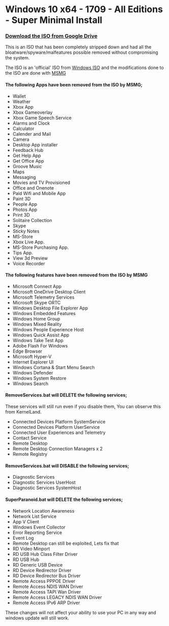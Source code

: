 # Windows 10 x64 - 1709 - All Editions - Super Minimal Install
### [Download the ISO from Google Drive](https://drive.google.com/open?id=1aI7pdDj5zwz1F0dP4JXV1iAGG0hAoWpB)

This is an ISO that has been completely stripped down and had all the bloatware/spyware/malfeatures possible removed without compromising the system.

The ISO is an 'official' ISO from [Windows ISO](http://windowsiso.net/windows-10-iso/windows-10-creators-update-1709-download-build-16299-15/) and the modifications done to the ISO are done with [MSMG](https://www.ghacks.net/2017/05/02/create-custom-windows-10-installations-with-msmg-toolkit/)


#### The following Apps have been removed from the ISO by MSMG;
* Wallet
* Weather
* Xbox App
* Xbox Gameoverlay
* Xbox Game Speech Service
* Alarms and Clock
* Calculator
* Calender and Mail
* Camera
* Desktop App installer
* Feedback Hub
* Get Help App
* Get Office App
* Groove Music
* Maps
* Messaging
* Movies and TV Provisioned
* Office and Onenote
* Paid Wifi and Mobile App
* Paint 3D
* People App
* Photos App
* Print 3D
* Solitaire Collection
* Skype
* Sticky Notes
* MS-Store
* Xbox Live App.
* MS-Store Purchasing App.
* Tips App.
* View 3d Preview
* Voice Recorder

#### The following features have been removed from the ISO by MSMG

* Microsoft Connect App
* Microsoft OneDrive Desktop Client
* Microsoft Telemetry Services
* Microsoft Skype ORTC
* Windows Desktop File Explorer App
* Windows Embedded Features
* Windows Home Group
* Windows Mixed Reality
* Windows People Experience Host
* Windows Quick Assist App
* Windows Take Test App
* Adobe Flash For Windows
* Edge Browser
* Microsoft Hyper-V
* Internet Explorer UI
* Windows Cortana & Start Menu Search
* Windows Defender
* Windows System Restore
* Windows Search


#### RemoveServices.bat will DELETE the following services;
These services will still run even if you disable them, You can observe this from KernelLand.
* Connected Devices Platform SystemService
* Connected Devices Platform UserService
* Connected User Experiences and Telemetry
* Contact Service
* Remote Desktop
* Remote Desktop Connection Managers x 2
* Remote Registry


#### RemoveServices.bat will DISABLE the following services;
* Diagnostic Services
* Diagnostic Services UserHost
* Diagnostic Services SystemHost


#### SuperParanoid.bat will DELETE the following services;

* Network Location Awareness
* Network List Service
* App V Client
* Windows Event Collector
* Error Reporting Service
* Event Log
* Remote Desktop can still be exploited, Lets fix that
* RD Video Minport
* RD USB Hub Class Filter Driver
* RD USB Hub
* RD Generic USB Device
* RD Device Redirector Driver
* RD Device Redirector Bus Driver
* Remote Access PPPOE Driver
* Remote Access NDIS WAN Driver
* Remote Access TAPI Wan Driver
* Remote Access LEGACY NDIS WAN Driver
* Remote Access IPv6 ARP Driver


These changes will not affect your ability to use your PC in any way and windows update will still work.
